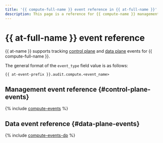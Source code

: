 ```yaml
---
title: '{{ compute-full-name }} event reference in {{ at-full-name }}'
description: This page is a reference for {{ compute-name }} management and data events tracked by {{ at-name }}.
---
```


# {{ at-full-name }} event reference


{{ at-name }} supports tracking [control plane](../audit-trails/concepts/format.md) and [data plane](../audit-trails/concepts/format-data-plane.md) events for {{ compute-full-name }}.

The general format of the `event_type` field value is as follows:

```text
{{ at-event-prefix }}.audit.compute.<event_name>
```

## Management event reference {#control-plane-events}

{% include [compute-events](../_includes/audit-trails/events/compute-events.md) %}

## Data event reference {#data-plane-events}

{% include [compute-events-dp](../_includes/audit-trails/events/compute-events-dp.md) %}
